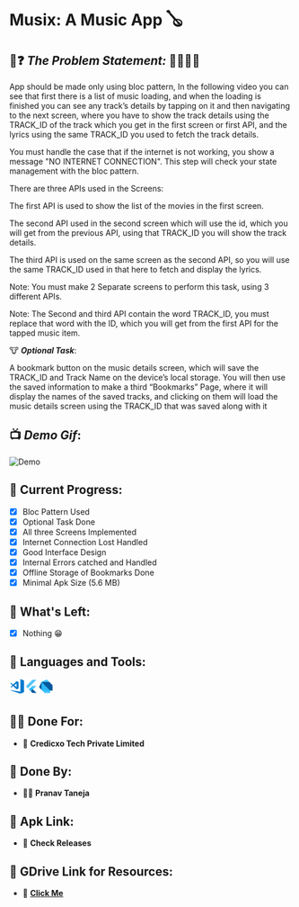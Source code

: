# **Musix: A Music App** 🪕

## 🤔❓ **_The Problem Statement:_** 🙋‍♂️🙋‍♀️

App should be made only using bloc pattern, In the following video you can see that first there is a list of music loading, and when the loading is finished you can see any track’s details by tapping on it and then navigating to the next screen, where you have to show the track details using the TRACK_ID of the track which you get in the first screen or first API, and the lyrics using the same TRACK_ID you used to fetch the track details.

You must handle the case that if the internet is not working, you show a message "NO INTERNET CONNECTION". This step will check your state management with the bloc pattern.

There are three APIs used in the Screens:

The first API is used to show the list of the movies in the first screen.

The second API used in the second screen which will use the id, which you will get from the previous API, using that TRACK_ID you will show the track details.

The third API is used on the same screen as the second API, so you will use the same TRACK_ID used in that here to fetch and display the lyrics.

Note: You must make 2 Separate screens to perform this task, using 3 different APIs.

Note: The Second and third API contain the word TRACK_ID, you must replace that word with the ID, which you will get from the first API for the tapped music item.

🐮 _**Optional Task**_:

A bookmark button on the music details screen, which will save the TRACK_ID and Track Name on the device’s local storage. You will then use the saved information to make a third “Bookmarks” Page, where it will display the names of the saved tracks, and clicking on them will load the music details screen using the TRACK_ID that was saved along with it

## 📺 _**Demo Gif**_:

<img src="extras\Demo.gif" alt="Demo" width="40%" />

## 📕 **Current Progress:**

- [x] Bloc Pattern Used
- [x] Optional Task Done
- [x] All three Screens Implemented
- [x] Internet Connection Lost Handled
- [x] Good Interface Design
- [x] Internal Errors catched and Handled
- [x] Offline Storage of Bookmarks Done
- [x] Minimal Apk Size (5.6 MB)

## 🙊 **What's Left:**

- [x] Nothing 😁

## 🔨 **Languages and Tools:**

<img align="left" alt="Visual Studio Code" width="26px" src="https://raw.githubusercontent.com/github/explore/80688e429a7d4ef2fca1e82350fe8e3517d3494d/topics/visual-studio-code/visual-studio-code.png" />
<img align="left" alt="Flutter" width="26px" src="https://raw.githubusercontent.com/github/explore/80688e429a7d4ef2fca1e82350fe8e3517d3494d/topics/flutter/flutter.png" />
<img align="left" alt="Dart" width="26px" src="https://raw.githubusercontent.com/github/explore/80688e429a7d4ef2fca1e82350fe8e3517d3494d/topics/dart/dart.png" />
<br></br>

## 👨‍🏫 **Done For:**

- 🏦 **Credicxo Tech Private Limited**

## 👥 **Done By:**

- 💂‍♂️ **Pranav Taneja**

## 🔱 **Apk Link:**

- 🎃 **Check Releases**

## 🔱 **GDrive Link for Resources:**

- 🎇 [**Click Me**](https://drive.google.com/drive/folders/1IJNrutR36tglZX7riUi25uYthbTFMDIh?usp=sharing)
